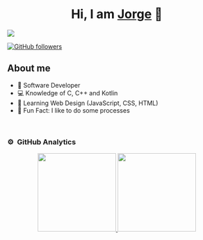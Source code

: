 <div align="center">
<h1 align="center">Hi, I am <a href="https://www.instagram.com/jorge_presti/">Jorge</a> 👋</h1>
</div>
<img src="https://i.imgur.com/GEXCrcL.png">

[![GitHub followers](https://img.shields.io/github/followers/jvpresti?style=social)](https://github.com/JVPresti)

## About me

- 📲 Software Developer
- 💻 Knowledge of C, C++ and Kotlin
- 📖 Learning Web Design (JavaScript, CSS, HTML)
- 🎸 Fun Fact: I like to do some processes
<br>

### ⚙️ &nbsp;GitHub Analytics

<p align="center">
<a href="https://github.com/JVPresti">
  <img height="180em" src="https://github-readme-stats-eight-theta.vercel.app/api?username=JVPresti&show_icons=true&theme=algolia&include_all_commits=true&count_private=true"/>
  <img height="180em" src="https://github-readme-stats-eight-theta.vercel.app/api/top-langs/?username=JVPresti&layout=compact&langs_count=8&theme=algolia"/>
</a>
</p>
